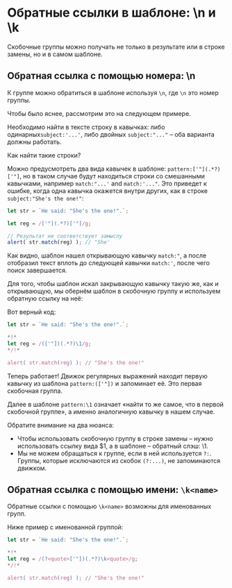 # Обратные ссылки в шаблоне: \n и \k

Скобочные группы можно получать не только в результате или в строке замены, но и в самом шаблоне.

## Обратная ссылка с помощью номера: \n

К группе можно обратиться в шаблоне используя `\n`, где `\n` это номер группы.

Чтобы было яснее, рассмотрим это на следующем примере.

Необходимо найти в тексте строку в кавычках: либо одинарных`subject:'...'`, либо двойных `subject:"..."` – оба варианта должны работать.

Как найти такие строки?

Можно предусмотреть два вида кавычек в шаблоне: `pattern:['"](.*?)['"]`, но в таком случае будут находиться строки со смешанными кавычками, например `match:"...'` and `match:'..."`. Это приведет к ошибке, когда одна кавычка окажется внутри других, как в строке `subject:"She's the one!"`:


```js run
let str = `He said: "She's the one!".`;

let reg = /['"](.*?)['"]/g;

// Результат не соответствует замыслу
alert( str.match(reg) ); // "She'
```

Как видно, шаблон нашел открывающую кавычку `match:"`, а после отобразил текст вплоть до следующей кавычки `match:'`, после чего поиск завершается.

Для того, чтобы шаблон искал закрывающую кавычку такую же, как и открывающую, мы обернём шаблон в скобочную группу и используем обратную ссылку на неё:

Вот верный код:

```js run
let str = `He said: "She's the one!".`;

*!*
let reg = /(['"])(.*?)\1/g;
*/!*

alert( str.match(reg) ); // "She's the one!"
```

Теперь работает! Движок регулярных выражений находит первую кавычку из шаблона `pattern:(['"])` и запоминает её. Это первая скобочная группа.

Далее в шаблоне `pattern:\1` означает «найти то же самое, что в первой скобочной группе», а именно аналогичную кавычку в нашем случае.

Обратите внимание на два нюанса:

- Чтобы использовать скобочную группу в строке замены – нужно использовать ссылку вида $1, а в шаблоне – обратный слэш: \1.
- Мы не можем обращаться к группе, если в ней используется `?:`. Группы, которые исключаются из скобок `(?:...)`, не запоминаются движком.

## Обратная ссылка с помощью имени: `\k<name>`

Обратные ссылки с помощью `\k<name>` возможны для именованных групп.

Ниже пример с именованной группой:

```js run
let str = `He said: "She's the one!".`;

*!*
let reg = /(?<quote>['"])(.*?)\k<quote>/g;
*/!*

alert( str.match(reg) ); // "She's the one!"
```
